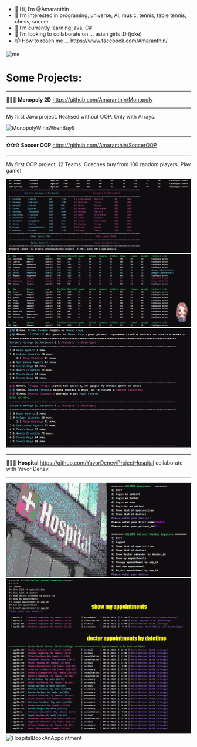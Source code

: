 - 👋 Hi, I’m @Amaranthin
- 👀 I’m interested in programing, universe, AI, music, tennis, table tennis, chess, soccer.
- 🌱 I’m currently learning java, C#
- 💞️ I’m looking to collaborate on ... asian girls :D (joke)
- 📫 How to reach me ... https://www.facebook.com/Amaranthin/

![me](https://katev.eu/images/me_rila.png)

# Some Projects:
***
💎💎💎 **Monopoly 2D** https://github.com/Amaranthin/Monopoly
***

My first Java project. Realised without OOP. Only with Arrays.

![MonopolyWinnWhenBuy9](https://katev.eu/images/WinnerWhenBuy9.png)

***
⚽️⚽️⚽️ **Soccer OOP** https://github.com/Amaranthin/SoccerOOP 
***
My first OOP project. (2 Teams. Coaches buy from 100 random players. Play game)

![SoccerTeams](https://raw.githubusercontent.com/Amaranthin/SoccerOOP/master/ScreenShoots/Match01_Teams.PNG)
![SoccerSquad](https://raw.githubusercontent.com/Amaranthin/SoccerOOP/master/ScreenShoots/squad_example.PNG)
![SoccerGame71](https://raw.githubusercontent.com/Amaranthin/SoccerOOP/master/ScreenShoots/match71.PNG)

***
🏥🏥🏥 **Hospital** https://github.com/YavorDenev/ProjectHospital collaborate with Yavor Denev. 
***
![HospitalLogin](https://raw.githubusercontent.com/YavorDenev/ProjectHospital/master/ScreenShots/WelcomeAndLogin.PNG)
![HospitalAppointments](https://raw.githubusercontent.com/YavorDenev/ProjectHospital/master/ScreenShots/AppOrders.PNG)
![HospitalBookAnAppointment](https://katev.eu/images/bookAnAppointment.PNG)
